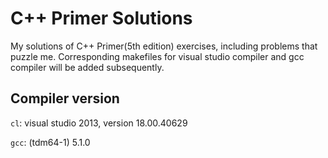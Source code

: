 # C++ Primer Solutions
My solutions of C++ Primer(5th edition) exercises, including problems that puzzle me. Corresponding makefiles for visual studio compiler and gcc compiler will be added subsequently.

## Compiler version
```cl```: visual studio 2013, version 18.00.40629

```gcc```: (tdm64-1) 5.1.0